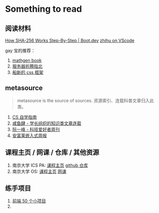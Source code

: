 # Something to read

## 阅读材料

[How SHA-256 Works Step-By-Step | Boot.dev](https://blog.boot.dev/cryptography/how-sha-2-works-step-by-step-sha-256/)
[zhihu on VScode](https://zhuanlan.zhihu.com/p/106057556)

gay 宝的推荐：

1. [mathgen book](https://thatsmathematics.com/blog/mathgen-books/)
2. [服务器折腾指北](https://blog.laoda.de/archives/posts)
3. [船新的 css 框架](https://github.com/tailwindlabs/tailwindcss)

## metasource

> metasource is the source of sources. 资源索引、连载科普文章归入此类。

1. [CS 自学指南](https://csdiy.wiki/)
2. [咸鱼肆 - 学长组织的知识类文章连载](https://www.yuque.com/xianyuxuan/saltfish_shop/)
3. [阮一峰 - 科技爱好者周刊](https://github.com/ruanyf/weekly)
4. [安富莱嵌入式周报](https://www.armbbs.cn/forum.php?mod=forumdisplay&fid=12&filter=typeid&typeid=104)


## 课程主页 / 网课 / 仓库 / 其他资源

1. 南京大学 ICS PA: [课程主页](https://nju-projectn.github.io/ics-pa-gitbook/ics2022/) [github 仓库](https://github.com/NJU-ProjectN/ics-pa-gitbook)
2. 南京大学 OS: [课程主页](http://jyywiki.cn/OS/2022/) [网课](https://space.bilibili.com/202224425/channel/collectiondetail?sid=192498&ctype=0)

## 练手项目

1. [前端 50 个小项目](https://github.com/bradtraversy/50projects50days)
2. 